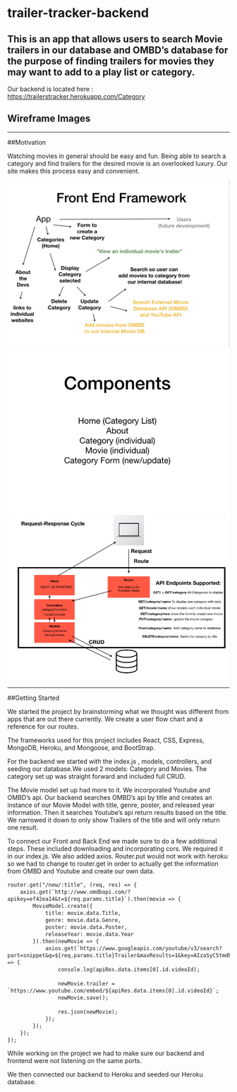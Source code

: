# trailer-tracker-backend

## This is an app that allows users to search Movie trailers in our database and OMBD’s database for the purpose of finding trailers for movies they may want to add to a play list or category.

Our backend is located here :
https://trailerstracker.herokuapp.com/Category

## Wireframe Images

---

##Motivation

Watching movies in general should be easy and fun. Being able to search a category and find trailers for the desired movie is an overlooked luxury. Our site makes this process easy and convenient.

![](./public/images/FrontEnd-Framwork.png)
![](./public/images/FrontEnd-Components.png)
![](./public/images/BackEnd.png)

---

##Getting Started

We started the project by brainstorming what we thought was different from apps that are out there currently.
We create a user flow chart and a reference for our routes.

The frameworks used for this project includes React, CSS, Express, MongoDB, Heroku, and Mongoose, and BootStrap.

For the backend we started with the index.js , models, controllers, and seeding our database.We used 2 models: Category and Movies. The category set up was straight forward and included full CRUD.

The Movie model set up had more to it. We incorporated Youtube and OMBD’s api. Our backend searches OMBD’s api by title and creates an instance of our Movie Model with title, genre, poster, and released year information. Then it searches Youtube’s api return results based on the title. We narrowed it down to only show Trailers of the title and will only return one result.

To connect our Front and Back End we made sure to do a few additional steps. These included downloading and incorporating cors. We required it in our index.js. We also added axios. Router.put would not work with heroku so we had to change to router.get in order to actually get the information from OMBD and Youtube and create our own data.

```
router.get("/new/:title", (req, res) => {
    axios.get(`http://www.omdbapi.com/?apikey=ef42ea14&t=${req.params.title}`).then(movie => {
        MovieModel.create({
            title: movie.data.Title,
            genre: movie.data.Genre,
            poster: movie.data.Poster,
            releaseYear: movie.data.Year
        }).then(newMovie => {
            axios.get(`https://www.googleapis.com/youtube/v3/search?part=snippet&q=${req.params.title}Trailer&maxResults=1&key=AIzaSyC5tmdbvhs7dgZmTLSBxU754JgctKGrs68`).then(apiRes => {
                console.log(apiRes.data.items[0].id.videoId);

                newMovie.trailer = `https://www.youtube.com/embed/${apiRes.data.items[0].id.videoId}`;
                newMovie.save();

                res.json(newMovie);
            });
        });
    });
});
```

While working on the project we had to make sure our backend and frontend were not listening on the same ports.

We then connected our backend to Heroku and seeded our Heroku database.
